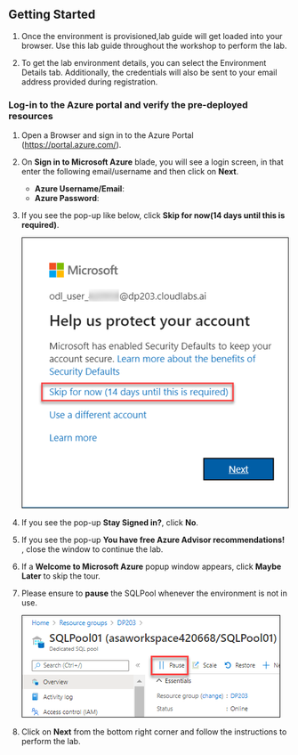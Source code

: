 ## **Getting Started**

1. Once the environment is provisioned,lab guide will get loaded into your browser. Use this lab guide throughout the workshop to perform the lab.
   
1. To get the lab environment details, you can select the Environment Details tab. Additionally, the credentials will also be sent to your email address provided during registration.

### Log-in to the Azure portal and verify the pre-deployed resources

1. Open a Browser and sign in to the Azure Portal (<https://portal.azure.com/>).
     
1. On **Sign in to Microsoft Azure** blade, you will see a login screen, in that enter the following email/username and then click on **Next**.  
   * **Azure Username/Email**:  <inject key="AzureAdUserEmail"></inject>
   * **Azure Password**:  <inject key="AzureAdUserPassword"></inject>
  
1. If you see the pop-up like below, click **Skip for now(14 days until this is required)**.

   ![LabEnvironmentpop-up](media/skip.png)

1. If you see the pop-up  **Stay Signed in?**, click **No**.

1. If you see the pop-up **You have free Azure Advisor recommendations!** , close the window to continue the lab. 

1. If a **Welcome to Microsoft Azure** popup window appears, click **Maybe Later** to skip the tour.

1. Please ensure to **pause** the SQLPool whenever the environment is not in use.

   ![pause sqlpool](media/sqlpause.png "pause sqlpool") 

1. Click on **Next** from the bottom right corner and follow the instructions to perform the lab.

 
